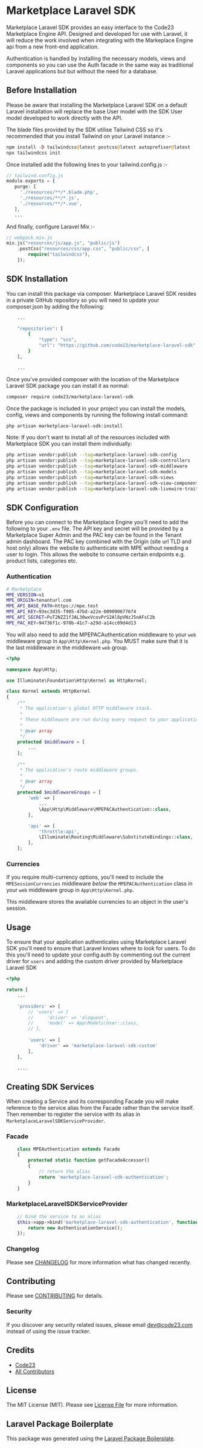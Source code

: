 # Marketplace Laravel SDK

Marketplace Laravel SDK provides an easy interface to the Code23 Marketplace Engine API.  Designed and developed for use with Laravel, it will reduce the 
work involved when integrating with the Markeplace Engine api from a new front-end application.

Authentication is handled by installing the necessary models, views and components so you can use the Auth facade in the same way as traditional
Laravel applications but but without the need for a database.

## Before Installation

Please be aware that installing the Marketplace Laravel SDK on a default Laravel installation will replace the base User model with the SDK User model 
developed to work directly with the API. 

The blade files provided by the SDK utilise Tailwind CSS so it's recommended that you install Tailwind on your Laravel instance :-
```php
npm install -D tailwindcss@latest postcss@latest autoprefixer@latest
npx tailwindcss init
```

Once installed add the following lines to your tailwind.config.js :-
```php
// tailwind.config.js
module.exports = {
   purge: [
     './resources/**/*.blade.php',
     './resources/**/*.js',
     './resources/**/*.vue',
   ],
   ...
```

And finally, configure Laravel Mix :-
```php
// webpack.mix.js
mix.js("resources/js/app.js", "public/js")
    .postCss("resources/css/app.css", "public/css", [
        require("tailwindcss"),
    ]);
```

## SDK Installation

You can install this package via composer.  Marketplace Laravel SDK resides in a private GitHub repository so you will need to update your composer.json by
adding the following:
```bash
    ...

    "repositories": [
        {
            "type": "vcs",
            "url": "https://github.com/code23/marketplace-laravel-sdk"
        }
    ],

    ...
```

Once you've provided composer with the location of the Marketplace Laravel SDK package you can install it as normal:
```bash
composer require code23/marketplace-laravel-sdk
```

Once the package is included in your project you can install the models, config, views and components by running the following install command:
```bash
php artisan marketplace-laravel-sdk:install
```

Note:  If you don't want to install all of the resources included with Marketplace SDK you can install them individually:
```bash
php artisan vendor:publish --tag=marketplace-laravel-sdk-config
php artisan vendor:publish --tag=marketplace-laravel-sdk-controllers
php artisan vendor:publish --tag=marketplace-laravel-sdk-middleware
php artisan vendor:publish --tag=marketplace-laravel-sdk-models
php artisan vendor:publish --tag=marketplace-laravel-sdk-views
php artisan vendor:publish --tag=marketplace-laravel-sdk-view-components
php artisan vendor:publish --tag=marketplace-laravel-sdk-livewire-traits
```

## SDK Configuration

Before you can connect to the Marketplace Engine you'll need to add the following to your `.env` file. The API key and secret will be provided by a Marketplace Super Admin and the PAC key can be found in the Tenant admin dashboard.  The PAC key combined with the Origin (site url TLD and host only) allows the website to authenticate with MPE without needing a user to login.  This allows the website to consume certain endpoints e.g. product lists, categories etc.

### Authentication

```bash
# Marketplace
MPE_VERSION=v1
MPE_ORIGIN=tenanturl.com
MPE_API_BASE_PATH=https://mpe.test
MPE_API_KEY=93ec3d35-f905-47bd-a22e-0090906776f4
MPE_API_SECRET=PuT2NZZ1fJAL30wxVcovPrS2Al8pVNzJ5nAFsC2b
MPE_PAC_KEY=94736f1c-970b-41c7-a29d-a14cc09d4d13
```
You will also need to add the MPEPACAuthentication middleware to your `web` middleware group in `App\Http\Kernel.php`.  You MUST make sure that it is the last middleware in the middleware `web` group.

```php
<?php

namespace App\Http;

use Illuminate\Foundation\Http\Kernel as HttpKernel;

class Kernel extends HttpKernel
{
    /**
     * The application's global HTTP middleware stack.
     *
     * These middleware are run during every request to your application.
     *
     * @var array
     */
    protected $middleware = [
        ...
    ];

    /**
     * The application's route middleware groups.
     *
     * @var array
     */
    protected $middlewareGroups = [
        'web' => [
            ...
            \App\Http\Middleware\MPEPACAuthentication::class,
        ],

        'api' => [
            'throttle:api',
            \Illuminate\Routing\Middleware\SubstituteBindings::class,
        ],
    ];
```

### Currencies

If you require multi-currency options, you'll need to include the `MPESessionCurrencies` middleware *below* the `MPEPACAuthentication` class in your `web` middleware group in `App\Http\Kernel.php`.

This middleware stores the available currencies to an object in the user's session.

## Usage

To ensure that your application authenticates using Marketplace Laravel SDK you'll need to ensure that Laravel knows where to look for users.  To do this you'll need to update your config.auth by commenting out the current driver for `users` and adding the custom driver provided by Marketplace Laravel SDK
```php
<?php

return [
    ...

    'providers' => [
        // 'users' => [
        //     'driver' => 'eloquent',
        //     'model' => App\Models\User::class,
        // ],
        
        'users' => [
            'driver' => 'marketplace-laravel-sdk-custom'
        ],
    ],

    ....
```

## Creating SDK Services

When creating a Service and its corresponding Facade you will make reference to the service alias from the Facade rather than the service itself. Then remember to register the service with its alias in `MarketplaceLaravelSDKServiceProvider`.

### Facade
```php
    class MPEAuthentication extends Facade
    {
        protected static function getFacadeAccessor()
        {
            // return the alias
            return 'marketplace-laravel-sdk-authentication';
        }
    }
```

### MarketplaceLaravelSDKServiceProvider
```php
    // bind the service to an alias
    $this->app->bind('marketplace-laravel-sdk-authentication', function () {
        return new AuthenticationService();
    });
```

### Changelog

Please see [CHANGELOG](CHANGELOG.md) for more information what has changed recently.

## Contributing

Please see [CONTRIBUTING](CONTRIBUTING.md) for details.

### Security

If you discover any security related issues, please email dev@code23.com instead of using the issue tracker.

## Credits

-   [Code23](https://github.com/code23)
-   [All Contributors](../../contributors)

## License

The MIT License (MIT). Please see [License File](LICENSE.md) for more information.

## Laravel Package Boilerplate

This package was generated using the [Laravel Package Boilerplate](https://laravelpackageboilerplate.com).
